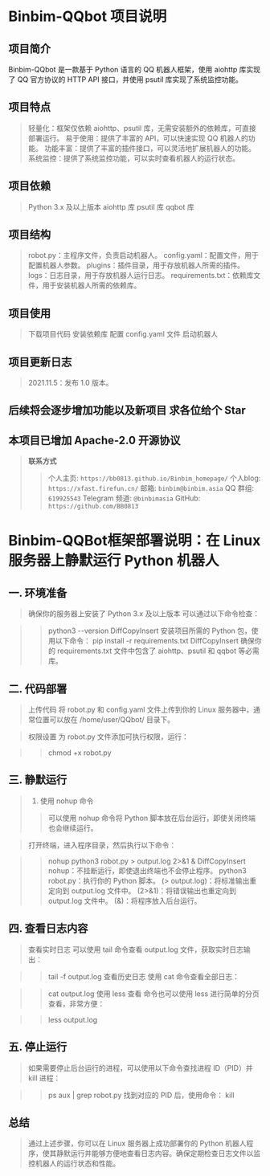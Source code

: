 # Binbim-QQbot 项目说明
## 项目简介
Binbim-QQbot 是一款基于 Python 语言的 QQ 机器人框架，使用 aiohttp 库实现了 QQ 官方协议的 HTTP API 接口，并使用 psutil 库实现了系统监控功能。

## 项目特点
> 轻量化：框架仅依赖 aiohttp、psutil 库，无需安装额外的依赖库，可直接部署运行。
> 易于使用：提供了丰富的 API，可以快速实现 QQ 机器人的功能。
> 功能丰富：提供了丰富的插件接口，可以灵活地扩展机器人的功能。
> 系统监控：提供了系统监控功能，可以实时查看机器人的运行状态。

## 项目依赖
> Python 3.x 及以上版本
> aiohttp 库
> psutil 库
> qqbot 库

## 项目结构
> robot.py：主程序文件，负责启动机器人。
> config.yaml：配置文件，用于配置机器人参数。
> plugins：插件目录，用于存放机器人所需的插件。
> logs：日志目录，用于存放机器人运行日志。
> requirements.txt：依赖库文件，用于安装机器人所需的依赖库。

## 项目使用
> 下载项目代码
> 安装依赖库
> 配置 config.yaml 文件
> 启动机器人

## 项目更新日志
> 2021.11.5：发布 1.0 版本。

## 后续将会逐步增加功能以及新项目 求各位给个 Star
## 本项目已增加 Apache-2.0 开源协议

> **联系方式**
>> 个人主页: `https://bb0813.github.io/Binbim_homepage/`
>> 个人blog: `https://xfast.firefun.cn/`
>> 邮箱: `binbim@binbim.asia`
>> QQ 群组: `619925543`
>> Telegram 频道: `@binbimasia`
>> GitHub: `https://github.com/BB0813`

# Binbim-QQBot框架部署说明：在 Linux 服务器上静默运行 Python 机器人
## 一. 环境准备
> 确保你的服务器上安装了 Python 3.x 及以上版本 可以通过以下命令检查：

>> python3 --version
>> DiffCopyInsert
> 安装项目所需的 Python 包，使用以下命令：
>> pip install -r requirements.txt
>> DiffCopyInsert
> 确保你的 requirements.txt 文件中包含了 aiohttp、psutil 和 qqbot 等必需库。

## 二. 代码部署
> 上传代码 将 robot.py 和 config.yaml 文件上传到你的 Linux 服务器中，通常位置可以放在 /home/user/QQbot/ 目录下。

> 权限设置 为 robot.py 文件添加可执行权限，运行：

>> chmod +x robot.py

## 三. 静默运行
> 1. 使用 nohup 命令
>> 可以使用 nohup 命令将 Python 脚本放在后台运行，即使关闭终端也会继续运行。

> 打开终端，进入程序目录，然后执行以下命令：

>> nohup python3 robot.py > output.log 2>&1 &
>> DiffCopyInsert
>> nohup：不挂断运行，即使退出终端也不会停止程序。
>> python3 robot.py：执行你的 Python 脚本。
>> (> output.log)：将标准输出重定向到 output.log 文件中。
>> (2>&1)：将错误输出也重定向到 output.log 文件中。
>> (&)：将程序放入后台运行。

## 四. 查看日志内容
> 查看实时日志 可以使用 tail 命令查看 output.log 文件，获取实时日志输出：

>> tail -f output.log
> 查看历史日志 使用 cat 命令查看全部日志：

>> cat output.log
> 使用 less 查看 命令也可以使用 less 进行简单的分页查看，非常方便：

>> less output.log
## 五. 停止运行
> 如果需要停止后台运行的进程，可以使用以下命令查找进程 ID（PID）并 kill 进程：

>> ps aux | grep robot.py
找到对应的 PID 后，使用命令：
>> kill <PID>

## 总结
> 通过上述步骤，你可以在 Linux 服务器上成功部署你的 Python 机器人程序，使其静默运行并能够方便地查看日志内容。确保定期检查日志文件以监控机器人的运行状态和性能。